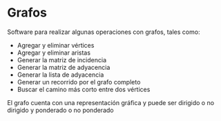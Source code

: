# Grafos

Software para realizar algunas operaciones con grafos, tales como:
- Agregar y eliminar vértices
- Agregar y eliminar aristas
- Generar la matriz de incidencia
- Generar la matriz de adyacencia
- Generar la lista de adyacencia
- Generar un recorrido por el grafo completo
- Buscar el camino más corto entre dos vértices

El grafo cuenta con una representación gráfica y puede ser dirigido o no dirigido y ponderado o no ponderado
